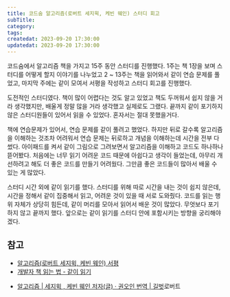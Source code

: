```yaml
---
title: 코드숨 알고리즘(로버트 세지윅, 케빈 웨인) 스터디 회고
subTitle:
category:
tags:
createdat: 2023-09-20 17:30:00
updatedat: 2023-09-20 17:30:00
---
```


코드숨에서 알고리즘 책을 가지고 15주 동안 스터디를 진행했다.
1주는 책 1장을 보며 스터디를 어떻게 할지 이야기를 나누었고 2 ~ 13주는 책을
읽어와서 같이 연습 문제를 풀었고, 마지막 주에는 같이 모여서 서평을
작성하고 스터디 회고를 진행했다.  

도전적인 스터디였다. 책이 많이 어렵다는 것도 알고 있었고 책도 두꺼워서 쉽지
않을 거라 생각했지만, 배울게 정말 많을 거라 생각했고 실제로도 그랬다. 끝까지 같이
포기하지 않은 스터디원들이 있어서 읽을 수 있었다. 혼자서는 절대 못했을거다.  

책에 연습문제가 있어서, 연습 문제를 같이 풀려고 했었다. 하지만 뒤로 갈수록
알고리즘을 이해하는 것조차 어려워서 연습 문제는 뒤로하고 개념을 이해하는데
시간을 전부 다 썼다. 아이패드를 켜서 같이 그림으로 그려보면서 알고리즘을 이해하고
코드도 하나하나 뜯어봤다. 처음에는 너무 읽기 어려운 코드 때문에 아쉽다고
생각이 들었는데, 아무리 개선하려고 해도 더 좋은 코드를 만들기 어려웠다. 그만큼 좋은
코드들이 많아서 배울 수 있는 게 많았다.  

스터디 시간 외에 같이 읽기를 했다. 스터디를 위해 따로 시간을 내는 것이 쉽지
않은데, 시간을 정해서 같이 집중해서 읽고, 어려운 것이 있을 때 서로 도와줬다.
코드를 읽는 행위 자체가 상당히 힘든데, 같이 머리를 모아서 읽어서 배운 것이
많았다. 무엇보다 포기하지 않고 끝까지 했다. 앞으로는 같이 읽기를 스터디 안에 포함시키는 방향을 궁리해야겠다.

## 참고

* [알고리즘(로버트 세지윅, 케빈 웨인) 서평](https://hannut91.github.io/blogs/books/algorithms)
* [개발자 책 읽는 법 - 같이 읽기](https://www.codesoom.com/read-together)
- [알고리즘 \| 세지윅 , 케빈 웨인 저자(글) · 권오인 번역 \| 길벗](https://product.kyobobook.co.kr/detail/S000001792777)로버트 
